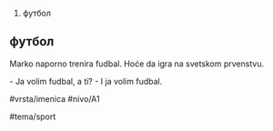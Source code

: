 1. футбол

## футбол

Marko naporno trenira fudbal. Hoće da igra na svetskom prvenstvu.

\- Ja volim fudbal, a ti? 
\- I ja volim fudbal.


#vrsta/imenica
#nivo/A1

#tema/sport